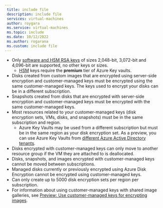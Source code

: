 ```yaml
---
 title: include file
 description: include file
 services: virtual-machines
 author: roygara
 ms.service: virtual-machines
 ms.topic: include
 ms.date: 10/12/2022
 ms.author: rogarana
 ms.custom: include file
---
```

- Only [software and HSM RSA keys](../articles/key-vault/keys/about-keys.md) of sizes 2,048-bit, 3,072-bit and 4,096-bit are supported, no other keys or sizes.
    - [HSM](../articles/key-vault/keys/hsm-protected-keys.md) keys require the **premium** tier of Azure Key vaults.
- Disks created from custom images that are encrypted using server-side encryption and customer-managed keys must be encrypted using the same customer-managed keys. The keys used to encrypt your disks can be in a different subscription.
- Snapshots created from disks that are encrypted with server-side encryption and customer-managed keys must be encrypted with the same customer-managed keys.
- Most resources related to your customer-managed keys (disk encryption sets, VMs, disks, and snapshots) must be in the same subscription and region.
    - Azure Key Vaults may be used from a different subscription but must be in the same region as your disk encryption set. As a preview, you can use Azure Key Vaults from [different Azure Active Directory tenants](../articles/virtual-machines/disks-cross-tenant-customer-managed-keys.md).
- Disks encrypted with customer-managed keys can only move to another resource group if the VM they are attached to is deallocated.
- Disks, snapshots, and images encrypted with customer-managed keys cannot be moved between subscriptions.
- Managed disks currently or previously encrypted using Azure Disk Encryption cannot be encrypted using customer-managed keys.
- Can only create up to 5000 disk encryption sets per region per subscription.
- For information about using customer-managed keys with shared image galleries, see [Preview: Use customer-managed keys for encrypting images](../articles/virtual-machines/image-version-encryption.md).
